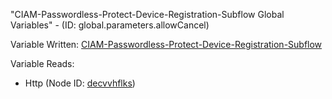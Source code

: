 "CIAM-Passwordless-Protect-Device-Registration-Subflow Global Variables" - (ID: global.parameters.allowCancel)

Variable Written:
[CIAM-Passwordless-Protect-Device-Registration-Subflow](../index.md#Variables)

Variable Reads:
* Http (Node ID: [decvvhflks](../nodes/decvvhflks.md))

